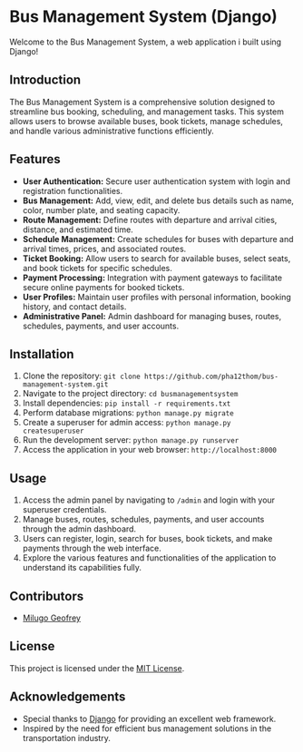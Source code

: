 # Bus Management System (Django)

Welcome to the Bus Management System, a web application i built using Django!

## Introduction
The Bus Management System is a comprehensive solution designed to streamline bus booking, scheduling, and management tasks. This system allows users to browse available buses, book tickets, manage schedules, and handle various administrative functions efficiently.

## Features
- **User Authentication:** Secure user authentication system with login and registration functionalities.
- **Bus Management:** Add, view, edit, and delete bus details such as name, color, number plate, and seating capacity.
- **Route Management:** Define routes with departure and arrival cities, distance, and estimated time.
- **Schedule Management:** Create schedules for buses with departure and arrival times, prices, and associated routes.
- **Ticket Booking:** Allow users to search for available buses, select seats, and book tickets for specific schedules.
- **Payment Processing:** Integration with payment gateways to facilitate secure online payments for booked tickets.
- **User Profiles:** Maintain user profiles with personal information, booking history, and contact details.
- **Administrative Panel:** Admin dashboard for managing buses, routes, schedules, payments, and user accounts.

## Installation
1. Clone the repository: `git clone https://github.com/pha12thom/bus-management-system.git`
2. Navigate to the project directory: `cd busmanagementsystem`
3. Install dependencies: `pip install -r requirements.txt`
4. Perform database migrations: `python manage.py migrate`
5. Create a superuser for admin access: `python manage.py createsuperuser`
6. Run the development server: `python manage.py runserver`
7. Access the application in your web browser: `http://localhost:8000`

## Usage
1. Access the admin panel by navigating to `/admin` and login with your superuser credentials.
2. Manage buses, routes, schedules, payments, and user accounts through the admin dashboard.
3. Users can register, login, search for buses, book tickets, and make payments through the web interface.
4. Explore the various features and functionalities of the application to understand its capabilities fully.

## Contributors
- [Milugo Geofrey](https://github.com/pha12thom)


## License
This project is licensed under the [MIT License](LICENSE).

## Acknowledgements
- Special thanks to [Django](https://www.djangoproject.com/) for providing an excellent web framework.
- Inspired by the need for efficient bus management solutions in the transportation industry.

